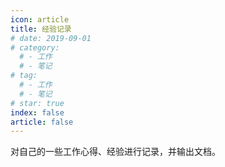 ```yaml
---
icon: article
title: 经验记录
# date: 2019-09-01
# category:
  # - 工作
  # - 笔记
# tag:
  # - 工作
  # - 笔记
# star: true
index: false
article: false
---
```


对自己的一些工作心得、经验进行记录，并输出文档。